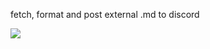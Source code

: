 fetch, format and post external .md to discord

![](https://raw.githubusercontent.com/cgulia/discordmdfetch/main/img/example_2.png)
